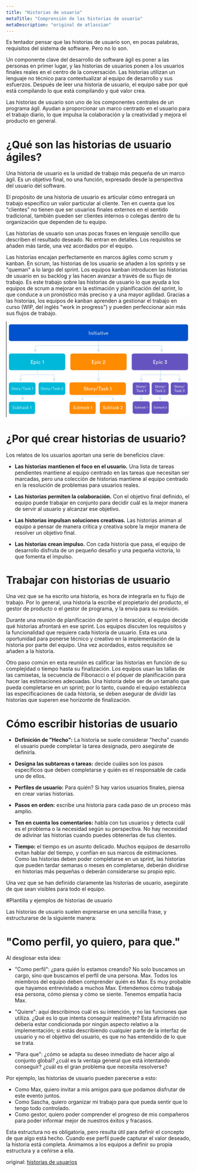 ```yaml
---
title: "Historias de usuario"
metaTitle: "Comprensión de las historias de usuario"
metaDescription: "original de atlassian"
---
```


Es tentador pensar que las historias de usuario son, en pocas palabras, requisitos del sistema de software. Pero no lo son. 

Un componente clave del desarrollo de software ágil es poner a las personas en primer lugar, y las historias de usuarios ponen a los usuarios finales reales en el centro de la conversación. Las historias utilizan un lenguaje no técnico para contextualizar al equipo de desarrollo y sus esfuerzos. Después de leer una historia de usuario, el equipo sabe por qué está compilando lo que está compilando y qué valor crea.

Las historias de usuario son uno de los componentes centrales de un programa ágil. Ayudan a proporcionar un marco centrado en el usuario para el trabajo diario, lo que impulsa la colaboración y la creatividad y mejora el producto en general.

# ¿Qué son las historias de usuario ágiles?

Una historia de usuario es la unidad de trabajo más pequeña de un marco ágil. Es un objetivo final, no una función, expresado desde la perspectiva del usuario del software.

El propósito de una historia de usuario es articular cómo entregará un trabajo específico un valor particular al cliente. Ten en cuenta que los "clientes" no tienen que ser usuarios finales externos en el sentido tradicional, también pueden ser clientes internos o colegas dentro de tu organización que dependen de tu equipo.

Las historias de usuario son unas pocas frases en lenguaje sencillo que describen el resultado deseado. No entran en detalles. Los requisitos se añaden más tarde, una vez acordados por el equipo.

Las historias encajan perfectamente en marcos ágiles como scrum y kanban. En scrum, las historias de los usuario se añaden a los sprints y se "queman" a lo largo del sprint. Los equipos kanban introducen las historias de usuario en su backlog y las hacen avanzar a través de su flujo de trabajo. Es este trabajo sobre las historias de usuario lo que ayuda a los equipos de scrum a mejorar en la estimación y planificación del sprint, lo que conduce a un pronóstico más preciso y a una mayor agilidad. Gracias a las historias, los equipos de kanban aprenden a gestionar el trabajo en curso (WIP, del inglés "work in progress") y pueden perfeccionar aún más sus flujos de trabajo.

![image.png](/.attachments/estructura.png)


# ¿Por qué crear historias de usuario?
Los relatos de los usuarios aportan una serie de beneficios clave:

- **Las historias mantienen el foco en el usuario.** Una lista de tareas pendientes mantiene al equipo centrado en las tareas que necesitan ser marcadas, pero una colección de historias mantiene al equipo centrado en la resolución de problemas para usuarios reales.

- **Las historias permiten la colaboración.** Con el objetivo final definido, el equipo puede trabajar en conjunto para decidir cuál es la mejor manera de servir al usuario y alcanzar ese objetivo.

- **Las historias impulsan soluciones creativas.** Las historias animan al equipo a pensar de manera crítica y creativa sobre la mejor manera de resolver un objetivo final.

- **Las historias crean impulso.** Con cada historia que pasa, el equipo de desarrollo disfruta de un pequeño desafío y una pequeña victoria, lo que fomenta el impulso.

# Trabajar con historias de usuario

Una vez que se ha escrito una historia, es hora de integrarla en tu flujo de trabajo. Por lo general, una historia la escribe el propietario del producto, el gestor de producto o el gestor de programa, y la envía para su revisión.

Durante una reunión de planificación de sprint o iteración, el equipo decide qué historias afrontará en ese sprint. Los equipos discuten los requisitos y la funcionalidad que requiere cada historia de usuario. Esta es una oportunidad para ponerse técnico y creativo en la implementación de la historia por parte del equipo. Una vez acordados, estos requisitos se añaden a la historia.

Otro paso común en esta reunión es calificar las historias en función de su complejidad o tiempo hasta su finalización. Los equipos usan las tallas de las camisetas, la secuencia de Fibonacci o el póquer de planificación para hacer las estimaciones adecuadas. Una historia debe ser de un tamaño que pueda completarse en un sprint; por lo tanto, cuando el equipo establezca las especificaciones de cada historia, se deben asegurar de dividir las historias que superen ese horizonte de finalización.

# Cómo escribir historias de usuario

- **Definición de "Hecho":** La historia se suele considerar "hecha" cuando el usuario puede completar la tarea designada, pero asegúrate de definirla.

- **Designa las subtareas o tareas:** decide cuáles son los pasos específicos que deben completarse y quién es el responsable de cada uno de ellos.

- **Perfiles de usuario:** Para quién? Si hay varios usuarios finales, piensa en crear varias historias.

- **Pasos en orden:** escribe una historia para cada paso de un proceso más amplio.

- **Ten en cuenta los comentarios:** habla con tus usuarios y detecta cuál es el problema o la necesidad según su perspectiva. No hay necesidad de adivinar las historias cuando puedes obtenerlas de tus clientes.

- **Tiempo:** el tiempo es un asunto delicado. Muchos equipos de desarrollo evitan hablar del tiempo, y confían en sus marcos de estimaciones. Como las historias deben poder completarse en un sprint, las historias que pueden tardar semanas o meses en completarse, deberán dividirse en historias más pequeñas o deberán considerarse su propio epic.
 
Una vez que se han definido claramente las historias de usuario, asegúrate de que sean visibles para todo el equipo.

#Plantilla y ejemplos de historias de usuario

Las historias de usuario suelen expresarse en una sencilla frase, y estructurarse de la siguiente manera:

# "Como perfil, yo quiero, para que."

Al desglosar esta idea: 

- "Como perfil": ¿para quién lo estamos creando? No solo buscamos un cargo, sino que buscamos el perfil de una persona. Max. Todos los miembros del equipo deben comprender quién es Max. Es muy probable que hayamos entrevistado a muchos Max. Entendemos cómo trabaja esa persona, cómo piensa y cómo se siente. Tenemos empatía hacia Max.

- "Quiere": aquí describimos cuál es su intención, y no las funciones que utiliza. ¿Qué es lo que intenta conseguir realmente? Esta afirmación no debería estar condicionada por ningún aspecto relativo a la implementación; si estás describiendo cualquier parte de la interfaz de usuario y no el objetivo del usuario, es que no has entendido de lo que se trata.

- "Para que": ¿cómo se adapta su deseo inmediato de hacer algo al conjunto global? ¿cuál es la ventaja general que está intentando conseguir? ¿cuál es el gran problema que necesita resolverse?

Por ejemplo, las historias de usuario pueden parecerse a esto:

- Como Max, quiero invitar a mis amigos para que podamos disfrutar de este evento juntos.
- Como Sascha, quiero organizar mi trabajo para que pueda sentir que lo tengo todo controlado. 
- Como gestor, quiero poder comprender el progreso de mis compañeros para poder informar mejor de nuestros éxitos y fracasos. 

Esta estructura no es obligatoria, pero resulta útil para definir el concepto de que algo está hecho. Cuando ese perfil puede capturar el valor deseado, la historia está completa. Animamos a los equipos a definir su propia estructura y a ceñirse a ella.










original: [historias de usuarios](https://www.atlassian.com/es/agile/project-management/user-stories#:~:text=Un%20componente%20clave%20del%20desarrollo,de%20desarrollo%20y%20sus%20esfuerzos)